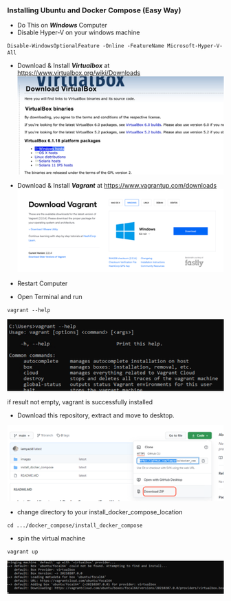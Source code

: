 ### Installing Ubuntu and Docker Compose (Easy Way)

- Do This on ***Windows*** Computer
- Disable Hyper-V on your windows machine

```console
Disable-WindowsOptionalFeature -Online -FeatureName Microsoft-Hyper-V-All
```

- Download & Install ***Virtualbox*** at https://www.virtualbox.org/wiki/Downloads
![alt text](images/2.png "Title")

- Download & Install ***Vagrant*** at https://www.vagrantup.com/downloads
![alt text](images/1.png "Title")

- Restart Computer

- Open Terminal and run

```console
vagrant --help
```
![alt text](images/3.png "Title")

if result not empty, vagrant is successfully installed

- Download this repository, extract and move to desktop.

![alt text](images/4.png "Title")

- change directory to your install_docker_compose_location

```console
cd .../docker_compose/install_docker_compose
```

- spin the virtual machine

```console
vagrant up
```
![alt text](images/5.png "Title")

